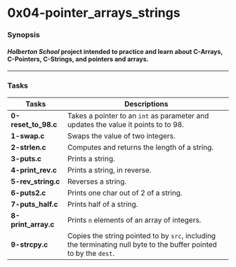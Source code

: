 # 0x04-pointer_arrays_strings 
### Synopsis
#### *Holberton School* project intended to practice and learn about C-Arrays, C-Pointers, C-Strings, and pointers and arrays.
---------------------------
### Tasks
| Tasks | Descriptions |
| ------ | ------------ |
|**0-reset_to_98.c**| Takes a pointer to an `int` as parameter and updates the value it points to to 98.|
|**1-swap.c**| Swaps the value of two integers.|
|**2-strlen.c**| Computes and returns the length of a string.|
|**3-puts.c**| Prints a string.|
|**4-print_rev.c**| Prints a string, in reverse.|
|**5-rev_string.c**| Reverses a string. |
|**6-puts2.c**| Prints one char out of 2 of a string.|
|**7-puts_half.c**| Prints half of a string.|
|**8-print_array.c**| Prints `n` elements of an array of integers.|
|**9-strcpy.c**| Copies the string pointed to by `src`, including the terminating null byte to the buffer pointed to by the `dest`.|
